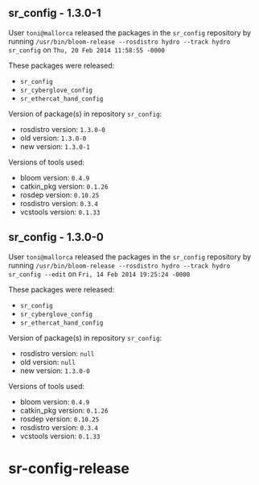 ## sr_config - 1.3.0-1

User `toni@mallorca` released the packages in the `sr_config` repository by running `/usr/bin/bloom-release --rosdistro hydro --track hydro sr_config` on `Thu, 20 Feb 2014 11:58:55 -0000`

These packages were released:
- `sr_config`
- `sr_cyberglove_config`
- `sr_ethercat_hand_config`

Version of package(s) in repository `sr_config`:
- rosdistro version: `1.3.0-0`
- old version: `1.3.0-0`
- new version: `1.3.0-1`

Versions of tools used:
- bloom version: `0.4.9`
- catkin_pkg version: `0.1.26`
- rosdep version: `0.10.25`
- rosdistro version: `0.3.4`
- vcstools version: `0.1.33`


## sr_config - 1.3.0-0

User `toni@mallorca` released the packages in the `sr_config` repository by running `/usr/bin/bloom-release --rosdistro hydro --track hydro sr_config --edit` on `Fri, 14 Feb 2014 19:25:24 -0000`

These packages were released:
- `sr_config`
- `sr_cyberglove_config`
- `sr_ethercat_hand_config`

Version of package(s) in repository `sr_config`:
- rosdistro version: `null`
- old version: `null`
- new version: `1.3.0-0`

Versions of tools used:
- bloom version: `0.4.9`
- catkin_pkg version: `0.1.26`
- rosdep version: `0.10.25`
- rosdistro version: `0.3.4`
- vcstools version: `0.1.33`


sr-config-release
=================
